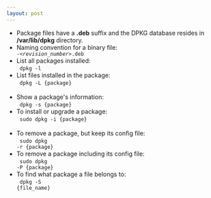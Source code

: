 ```yaml
---
layout: post
---
```

- Package files have a **.deb** suffix and the DPKG database resides in **/var/lib/dpkg** directory.
- Naming convention for a binary file: 
<code> <name>_<version>-<revision_number>_<architecture>.deb </code>
- List all packages installed: <br>
<code> dpkg -l </code> <br>
- List files installed in the package: <br>
<code> dpkg -L {package} </code> <br>
- Show a package's information: <br>
<code> dpkg -s {package} </code> <br>
- To install or upgrade a package: <br>
<code> sudo dpkg -i {package} </code> <br>
- To remove a package, but keep its config file: <br> 
<code> sudo dpkg -r {package} </code> <br>
- To remove a package including its config file: <br> 
<code> sudo dpkg -P {package} </code> <br>
- To find what package a file belongs to: <br>
<code> dpkg -S {file_name} </code> <br>

